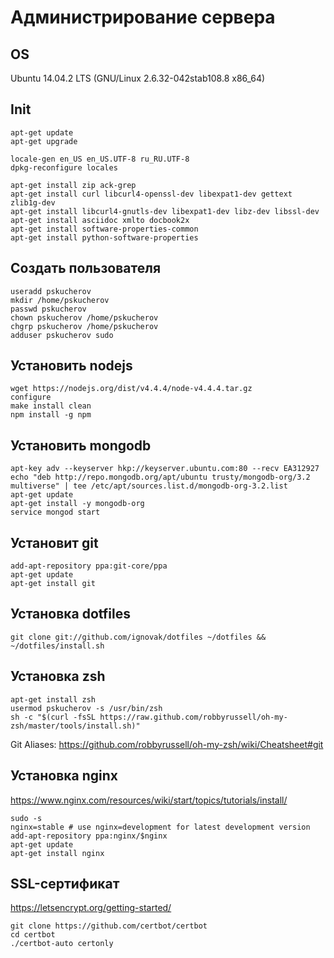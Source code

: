 # Администрирование сервера

## OS
Ubuntu 14.04.2 LTS (GNU/Linux 2.6.32-042stab108.8 x86_64)

## Init
```
apt-get update
apt-get upgrade

locale-gen en_US en_US.UTF-8 ru_RU.UTF-8
dpkg-reconfigure locales

apt-get install zip ack-grep
apt-get install curl libcurl4-openssl-dev libexpat1-dev gettext zlib1g-dev
apt-get install libcurl4-gnutls-dev libexpat1-dev libz-dev libssl-dev
apt-get install asciidoc xmlto docbook2x
apt-get install software-properties-common
apt-get install python-software-properties
```

## Создать пользователя
```
useradd pskucherov
mkdir /home/pskucherov
passwd pskucherov
chown pskucherov /home/pskucherov
chgrp pskucherov /home/pskucherov
adduser pskucherov sudo
```

## Установить nodejs
```
wget https://nodejs.org/dist/v4.4.4/node-v4.4.4.tar.gz
configure
make install clean
npm install -g npm
```

## Установить mongodb
```
apt-key adv --keyserver hkp://keyserver.ubuntu.com:80 --recv EA312927
echo "deb http://repo.mongodb.org/apt/ubuntu trusty/mongodb-org/3.2 multiverse" | tee /etc/apt/sources.list.d/mongodb-org-3.2.list
apt-get update
apt-get install -y mongodb-org
service mongod start
```

## Установит git
```
add-apt-repository ppa:git-core/ppa
apt-get update
apt-get install git
```

## Установка dotfiles
`git clone git://github.com/ignovak/dotfiles ~/dotfiles && ~/dotfiles/install.sh`

## Установка zsh
```
apt-get install zsh
usermod pskucherov -s /usr/bin/zsh
sh -c "$(curl -fsSL https://raw.github.com/robbyrussell/oh-my-zsh/master/tools/install.sh)"
```

Git Aliases: https://github.com/robbyrussell/oh-my-zsh/wiki/Cheatsheet#git

## Установка nginx

https://www.nginx.com/resources/wiki/start/topics/tutorials/install/
```
sudo -s
nginx=stable # use nginx=development for latest development version
add-apt-repository ppa:nginx/$nginx
apt-get update
apt-get install nginx
```

## SSL-сертификат

https://letsencrypt.org/getting-started/
```
git clone https://github.com/certbot/certbot
cd certbot
./certbot-auto certonly
```
